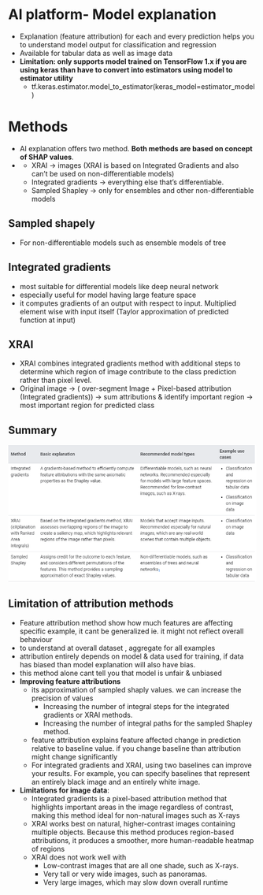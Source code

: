 # AI platform- Model explanation

- Explanation (feature attribution) for each and every prediction helps you to understand model output for classification and regression
- Available for tabular data as well as image data 
- **Limitation: only supports model trained on TensorFlow 1.x if you are using keras than have to convert into estimators using model to estimator utility** 
  - tf.keras.estimator.model_to_estimator(keras_model=estimator_model)
  
# Methods

- AI explanation offers two method. **Both methods are based on concept of SHAP values**.
- - XRAI -> images (XRAI is based on Integrated Gradients and also can’t be used on non-differentiable models)
  - Integrated gradients -> everything else that’s differentiable. 
  - Sampled Shapley -> only for ensembles and other non-differentiable models

## Sampled shapely
- For non-differentiable models such as ensemble models of tree
## Integrated gradients
- most suitable for differential models like deep neural network 
- especially useful for model having large feature space
- it computes gradients of an output with respect to input. Multiplied element wise with input itself (Taylor approximation of predicted function at input)
## XRAI
- XRAI combines integrated gradients method with additional steps to determine which region of image contribute to the class prediction rather than pixel level.
- Original image -> ( over-segment Image + Pixel-based attribution (Integrated gradients)) -> sum attributions & identify important region -> most important region for predicted class

## Summary
<img src="explanation.PNG">

## Limitation of attribution methods
- Feature attribution method show how much features are affecting specific example, it cant be generalized ie. it might not reflect overall behaviour
- to understand at overall dataset , aggregate for all examples 
- attribution entirely depends on model & data used for training, if data has biased than model explanation will also have bias. 
- this method alone cant tell you that model is unfair & unbiased 
- **Improving feature attributions**
  - its approximation of sampled shaply values. we can increase the precision of values 
    - Increasing the number of integral steps for the integrated gradients or XRAI methods.
    - Increasing the number of integral paths for the sampled Shapley method.
  - feature attribution explains feature affected change in prediction relative to baseline value. if you change baseline than attribution might change significantly 
  - For integrated gradients and XRAI, using two baselines can improve your results. For example, you can specify baselines that represent an entirely black image and an entirely white image.
- **Limitations for image data**: 
  - Integrated gradients is a pixel-based attribution method that highlights important areas in the image regardless of contrast, making this method ideal for non-natural images such as X-rays
  - XRAI works best on natural, higher-contrast images containing multiple objects. Because this method produces region-based attributions, it produces a smoother, more human-readable heatmap of regions
  - XRAI does not work well with 
    - Low-contrast images that are all one shade, such as X-rays.
    - Very tall or very wide images, such as panoramas.
    - Very large images, which may slow down overall runtime

 
